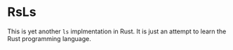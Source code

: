 # RsLs

This is yet another `ls` implmentation in Rust. It is just an attempt to learn the Rust programming language.